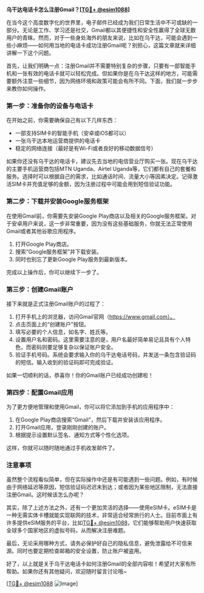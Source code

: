 **乌干达电话卡怎么注册Gmail？[[TG💪+ @esim1088](https://t.me/s/esim1088)]**

在当今这个高度数字化的世界里，电子邮件已经成为我们日常生活中不可或缺的一部分。无论是工作、学习还是社交，Gmail都以其便捷性和安全性赢得了全球无数用户的青睐。然而，对于一些身处海外的朋友来说，比如在乌干达，可能会遇到一些小麻烦——如何用当地的电话卡成功注册Gmail呢？别担心，这篇文章就来详细讲解一下这个问题。

首先，让我们明确一点：注册Gmail并不需要特别复杂的步骤，只要有一部智能手机和一张有效的电话卡就可以轻松完成。但如果你是在乌干达这样的地方，可能需要额外注意一些细节，因为网络环境和政策可能会有所不同。下面，我们就一步步来教你如何操作。

### 第一步：准备你的设备与电话卡

在开始之前，你需要确保自己有以下几样东西：
- 一部支持SIM卡的智能手机（安卓或iOS都可以）
- 一张乌干达本地运营商提供的电话卡
- 稳定的网络连接（最好是有Wi-Fi或者良好的移动数据信号）

如果你还没有乌干达的电话卡，建议先去当地的电信营业厅购买一张。现在乌干达的主要手机运营商包括MTN Uganda、Airtel Uganda等，它们都有自己的套餐和服务。选择时可以根据自己的需求，比如通话时间、流量大小等因素决定。记得激活SIM卡并充值足够的金额，因为注册过程中可能会用到短信验证功能。

### 第二步：下载并安装Google服务框架

在使用Gmail前，你需要先安装Google Play商店以及相关的Google服务框架。对于安卓用户来说，这一步非常重要，因为没有这些基础服务，你就无法正常使用Gmail或者其他谷歌应用程序。

1. 打开Google Play商店。
2. 搜索“Google服务框架”并下载安装。
3. 同时也别忘了更新Google Play服务到最新版本。

完成以上操作后，你可以继续下一步了。

### 第三步：创建Gmail账户

接下来就是正式注册Gmail账户的过程了：

1. 打开手机上的浏览器，访问Gmail官网（https://www.gmail.com）。
2. 点击页面上的“创建账户”按钮。
3. 填写必要的个人信息，如名字、姓氏等。
4. 设置用户名和密码。这里需要注意的是，用户名最好简单易记且具有个人特色，而密码则要足够复杂以保证账户安全。
5. 验证手机号码。系统会要求输入你的乌干达电话号码，并发送一条包含验证码的短信。输入收到的验证码即可完成验证。

如果一切顺利的话，恭喜你！你的Gmail账户已经成功创建啦！

### 第四步：配置Gmail应用

为了更方便地管理和使用Gmail，你可以将它添加到手机的应用程序中：

1. 在Google Play商店搜索“Gmail”，然后下载并安装该应用程序。
2. 打开Gmail应用，登录刚刚创建的账户。
3. 根据提示设置默认签名、通知方式等个性化选项。

这样，你就可以随时随地通过手机收发邮件了。

### 注意事项

虽然整个流程看似简单，但在实际操作中还是有可能遇到一些问题。例如，有时候由于网络延迟等原因，短信验证码迟迟未到达；或者因为某些地区限制，无法直接注册Gmail。这时候该怎么办呢？

其实，除了上述方法之外，还有一个更加灵活的选择——使用eSIM卡。eSIM卡是一种无需实体卡槽就能实现联网的技术，非常适合经常旅行的人士。目前市面上有许多提供eSIM服务的平台，比如[TG💪+ @esim1088](https://t.me/s/esim1088)，它们能够帮助用户快速获取全球多个国家地区的虚拟号码，从而解决注册难题。

最后，无论采用哪种方式，请务必保护好自己的隐私信息，避免泄露给不可信来源。同时也要定期检查邮箱的安全设置，防止账户被盗用。

好了，以上就是关于乌干达电话卡如何注册Gmail的全部内容啦！希望对大家有所帮助。如果你还有其他疑问，欢迎随时留言讨论哦~

[[TG💪+ @esim1088](https://t.me/s/esim1088) ![Image](https://i.postimg.cc/4NQfJmqS/Snipaste-2025-05-13-00-14-12.png)]